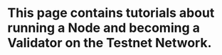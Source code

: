 <h1> This page contains tutorials about running a Node and becoming a Validator on the Testnet Network.
